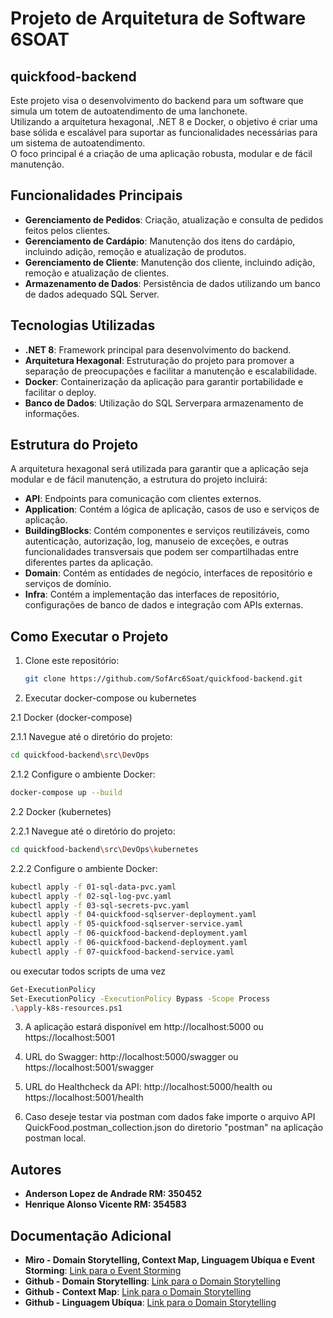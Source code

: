 # Projeto de Arquitetura de Software 6SOAT

## quickfood-backend

Este projeto visa o desenvolvimento do backend para um software que simula um totem de autoatendimento de uma lanchonete.<br>
Utilizando a arquitetura hexagonal, .NET 8 e Docker, o objetivo é criar uma base sólida e escalável para suportar as funcionalidades necessárias para um sistema de autoatendimento. <br>
O foco principal é a criação de uma aplicação robusta, modular e de fácil manutenção.<br>

## Funcionalidades Principais

- **Gerenciamento de Pedidos**: Criação, atualização e consulta de pedidos feitos pelos clientes. <br>
- **Gerenciamento de Cardápio**: Manutenção dos itens do cardápio, incluindo adição, remoção e atualização de produtos. <br>
- **Gerenciamento de Cliente**: Manutenção dos cliente, incluindo adição, remoção e atualização de clientes. <br>
- **Armazenamento de Dados**: Persistência de dados utilizando um banco de dados adequado SQL Server. <br>

## Tecnologias Utilizadas

- **.NET 8**: Framework principal para desenvolvimento do backend. <br>
- **Arquitetura Hexagonal**: Estruturação do projeto para promover a separação de preocupações e facilitar a manutenção e escalabilidade. <br>
- **Docker**: Containerização da aplicação para garantir portabilidade e facilitar o deploy. <br>
- **Banco de Dados**: Utilização do SQL Serverpara armazenamento de informações. <br>

## Estrutura do Projeto

A arquitetura hexagonal será utilizada para garantir que a aplicação seja modular e de fácil manutenção, a estrutura do projeto incluirá: <br>

- **API**: Endpoints para comunicação com clientes externos. <br>
- **Application**: Contém a lógica de aplicação, casos de uso e serviços de aplicação. <br>
- **BuildingBlocks**: Contém componentes e serviços reutilizáveis, como autenticação, autorização, log, manuseio de exceções, e outras funcionalidades transversais que podem ser compartilhadas entre diferentes partes da aplicação. <br>
- **Domain**: Contém as entidades de negócio, interfaces de repositório e serviços de domínio. <br>
- **Infra**: Contém a implementação das interfaces de repositório, configurações de banco de dados e integração com APIs externas. <br>

## Como Executar o Projeto

1. Clone este repositório:
   ```bash
   git clone https://github.com/SofArc6Soat/quickfood-backend.git

2. Executar docker-compose ou kubernetes    

2.1 Docker (docker-compose)

2.1.1 Navegue até o diretório do projeto:
   ```bash
   cd quickfood-backend\src\DevOps
   ```
   
2.1.2 Configure o ambiente Docker:
   ```bash
   docker-compose up --build
   ```
   
2.2 Docker (kubernetes)

2.2.1 Navegue até o diretório do projeto:
   ```bash
   cd quickfood-backend\src\DevOps\kubernetes
   ```
   
2.2.2 Configure o ambiente Docker:
   ```bash
   kubectl apply -f 01-sql-data-pvc.yaml
   kubectl apply -f 02-sql-log-pvc.yaml
   kubectl apply -f 03-sql-secrets-pvc.yaml
   kubectl apply -f 04-quickfood-sqlserver-deployment.yaml
   kubectl apply -f 05-quickfood-sqlserver-service.yaml
   kubectl apply -f 06-quickfood-backend-deployment.yaml
   kubectl apply -f 06-quickfood-backend-deployment.yaml
   kubectl apply -f 07-quickfood-backend-service.yaml
   ```
   
ou executar todos scripts de uma vez   
   ```bash
   Get-ExecutionPolicy 
   Set-ExecutionPolicy -ExecutionPolicy Bypass -Scope Process
   .\apply-k8s-resources.ps1
   ```

3. A aplicação estará disponível em http://localhost:5000 ou https://localhost:5001

4. URL do Swagger: http://localhost:5000/swagger ou https://localhost:5001/swagger

5. URL do Healthcheck da API: http://localhost:5000/health ou https://localhost:5001/health

6. Caso deseje testar via postman com dados fake importe o arquivo API QuickFood.postman_collection.json do diretorio "postman" na aplicação postman local.

## Autores

- **Anderson Lopez de Andrade RM: 350452** <br>
- **Henrique Alonso Vicente RM: 354583**<br>

## Documentação Adicional

- **Miro - Domain Storytelling, Context Map, Linguagem Ubíqua e Event Storming**: [Link para o Event Storming](https://miro.com/app/board/uXjVKST91sw=/)
- **Github - Domain Storytelling**: [Link para o Domain Storytelling](https://github.com/SofArc6Soat/quickfood-domain-story-telling)
- **Github - Context Map**: [Link para o Domain Storytelling](https://github.com/SofArc6Soat/quickfood-ubiquitous-language)
- **Github - Linguagem Ubíqua**: [Link para o Domain Storytelling](https://github.com/SofArc6Soat/quickfood-ubiquitous-language)
